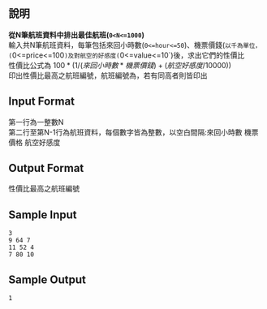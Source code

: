 ## 說明 ##
<b>從N筆航班資料中排出最佳航班(`0<N<=1000`)</b>  
輸入共N筆航班資料，每筆包括來回小時數(`0<=hour<=50`)、機票價錢(`以千為單位，(`0<=price<=100`)及對航空的好感度(`0<=value<=10`)後，求出它們的性價比<br>
性價比公式為 $100*(1/(來回小時數*機票價錢)+(航空好感度/10000))$ <br>
印出性價比最高之航班編號，航班編號為，若有同高者則皆印出<br>

## Input Format ##
第一行為一整數N  
第二行至第N-1行為航班資料，每個數字皆為整數，以空白間隔:來回小時數 機票價格 航空好感度

## Output Format ##

性價比最高之航班編號<br>

## Sample Input ##
```
3
9 64 7 
11 52 4 
7 80 10 
```
## Sample Output ##
```
1
```

